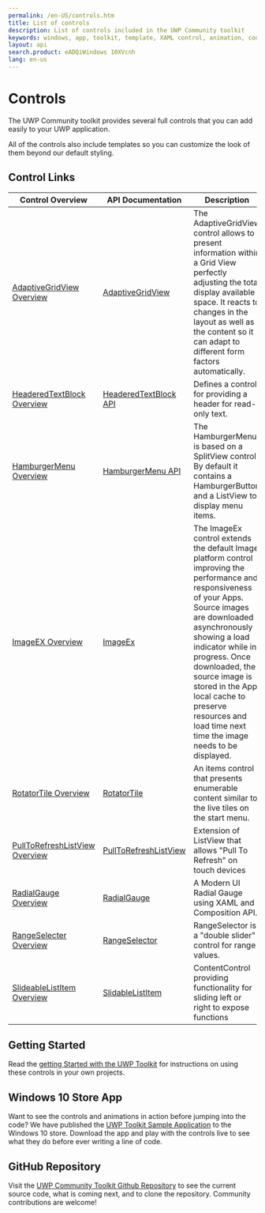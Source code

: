 ```yaml
---
permalink: /en-US/controls.htm
title: List of controls  
description: List of controls included in the UWP Community toolkit
keywords: windows, app, toolkit, template, XAML control, animation, control 
layout: api
search.product: eADQiWindows 10XVcnh
lang: en-us
---
```


# Controls

The UWP Community toolkit provides several full controls that you can add easily to your UWP application.

All of the controls also include templates so you can customize the look of them beyond our default styling.

## Control Links

| Control Overview | API Documentation | Description |
| --- | --- | --- |
| [AdaptiveGridView Overview]({{site.baseurl}}/{{page.lang}}/controls/AdaptiveGridView.htm) | [AdaptiveGridView]({{site.baseurl}}/{{page.lang}}/api/Microsoft_Toolkit_Uwp_UI_Controls_AdaptiveGridView.htm) | The AdaptiveGridView control allows to present information within a Grid View perfectly adjusting the total display available space. It reacts to changes in the layout as well as the content so it can adapt to different form factors automatically. |
| [HeaderedTextBlock Overview]({{site.baseurl}}/{{page.lang}}/controls/headeredTextBlock.htm) | [HeaderedTextBlock API]({{site.baseurl}}/{{page.lang}}/api/Microsoft_Toolkit_Uwp_UI_Controls_HeaderedTextBlock.htm) | Defines a control for providing a header for read-only text. |
| [HamburgerMenu Overview]({{site.baseurl}}/{{page.lang}}/controls/hamburgerMenu.htm) | [HamburgerMenu API]({{site.baseurl}}/{{page.lang}}/api/Microsoft_Toolkit_Uwp_UI_Controls_HamburgerMenu.htm) | The HamburgerMenu is based on a SplitView control. By default it contains a HamburgerButton and a ListView to display menu items. |
| [ImageEX Overview]({{site.baseurl}}/{{page.lang}}/controls/ImageEx.htm) | [ImageEx]({{site.baseurl}}/{{page.lang}}/api/Microsoft_Toolkit_Uwp_UI_Controls_ImageEx.htm) | The ImageEx control extends the default Image platform control improving the performance and responsiveness of your Apps. Source images are downloaded asynchronously showing a load indicator while in progress. Once downloaded, the source image is stored in the App local cache to preserve resources and load time next time the image needs to be displayed. |
| [RotatorTile Overview]({{site.baseurl}}/{{page.lang}}/controls/RotatorTile.htm) | [RotatorTile]({{site.baseurl}}/{{page.lang}}/api/Microsoft_Toolkit_Uwp_UI_Controls_RotatorTile.htm) | An items control that presents enumerable content similar to the live tiles on the start menu. |
| [PullToRefreshListView Overview]({{site.baseurl}}/{{page.lang}}/controls/PullToRefreshListView.htm) | [PullToRefreshListView]({{site.baseurl}}/{{page.lang}}/api/Microsoft_Toolkit_Uwp_UI_Controls_PullToRefreshListView.htm) | Extension of ListView that allows "Pull To Refresh" on touch devices |
| [RadialGauge Overview]({{site.baseurl}}/{{page.lang}}/controls/RadialGauge.htm) | [RadialGauge]({{site.baseurl}}/{{page.lang}}/api/Microsoft_Toolkit_Uwp_UI_Controls_RadialGauge.htm) | A Modern UI Radial Gauge using XAML and Composition API. |
| [RangeSelecter Overview]({{site.baseurl}}/{{page.lang}}/controls/RangeSelector.htm) | [RangeSelector]({{site.baseurl}}/{{page.lang}}/api/Microsoft_Toolkit_Uwp_UI_Controls_RangeSelector.htm) | RangeSelector is a "double slider" control for range values. |
| [SlideableListItem Overview]({{site.baseurl}}/{{page.lang}}/controls/slidablelistitem.htm) | [SlidableListItem]({{site.baseurl}}/{{page.lang}}/api/Microsoft_Toolkit_Uwp_UI_Controls_SlidableListItem.htm) | ContentControl providing functionality for sliding left or right to expose functions |


## Getting Started

Read the [getting Started with the UWP Toolkit]({{site.baseurl}}/{{page.lang}}/getting-started.htm) for instructions on using these controls in your own projects. 

## Windows 10 Store App

Want to see the controls and animations in action before jumping into the code?  We have published the [UWP Toolkit Sample Application](https://www.microsoft.com/store/apps/9nblggh4tlcq) to the Windows 10 store.  Download the app and play with the controls live to see what they do before ever writing a line of code.

## GitHub Repository

Visit the [UWP Community Toolkit Github Repository](https://github.com/Microsoft/UWPCommunityToolkit) to see the current source code, what is coming next, and to clone the repository.  Community contributions are welcome!
